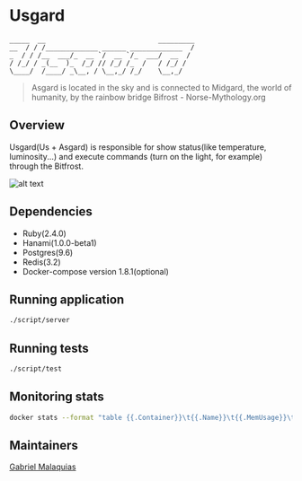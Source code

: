 # Usgard

```
_____  __                            _________
__  / / /_____________ ______ _____________  /
_  / / /__  ___/_  __ `/  __ `/_  ___/  __  /
/ /_/ / _(__  )_  /_/ // /_/ /_  /   / /_/ /
\____/  /____/ _\__, / \__,_/ /_/    \__,_/

```

> Asgard is located in the sky and is connected to Midgard, the world of humanity, by the rainbow bridge Bifrost - Norse-Mythology.org


## Overview
Usgard(Us + Asgard) is responsible for show status(like temperature, luminosity...) and execute commands (turn on the light, for example) through the Bitfrost.

![alt text](http://gabrielmalakias.com.br/assets/images/usgard_perspective.png "Usgard")

## Dependencies
* Ruby(2.4.0)
* Hanami(1.0.0-beta1)
* Postgres(9.6)
* Redis(3.2)
* Docker-compose version 1.8.1(optional)

## Running application

``` sh
./script/server
```

## Running tests
``` sh
./script/test
```

## Monitoring stats
``` sh
docker stats --format "table {{.Container}}\t{{.Name}}\t{{.MemUsage}}\t{{.CPUPerc}}\t{{.NetIO}}\t{{.BlockIO}}"
```

## Maintainers
[Gabriel Malaquias](mailto:gabriel07malakias@gmail.com)
